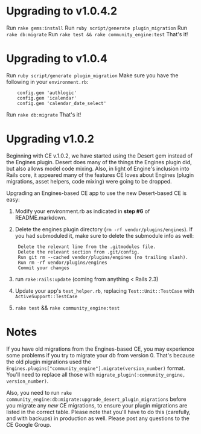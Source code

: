 Upgrading to v1.0.4.2
=====================
Run `rake gems:install`
Run `ruby script/generate plugin_migration`
Run `rake db:migrate`
Run `rake test && rake community_engine:test`
That's it!


Upgrading to v1.0.4
===================
Run `ruby script/generate plugin_migration`
Make sure you have the following in your `environment.rb`:

        config.gem 'authlogic'
        config.gem 'icalendar'
        config.gem 'calendar_date_select'
        
Run `rake db:migrate`
That's it!



Upgrading v1.0.2
================

Beginning with CE v.1.0.2, we have started using the Desert gem instead of the Engines plugin. Desert does many of the things the Engines plugin did, but also allows model code mixing. Also, in light of Engine's inclusion into Rails core, it appeared many of the features CE loves about Engines (plugin migrations, asset helpers, code mixing) were going to be dropped. 

Upgrading an Engines-based CE app to use the new Desert-based CE is easy:

1. Modify your environment.rb as indicated in **step #6** of README.markdown.

2. Delete the engines plugin directory (`rm -rf vendor/plugins/engines`). If you had submoduled it, make sure to delete the submodule info as well:

        Delete the relevant line from the .gitmodules file.
        Delete the relevant section from .git/config.
        Run git rm --cached vendor/plugins/engines (no trailing slash).
        Run rm -rf vendor/plugins/engines
        Commit your changes
        

2. run `rake:rails:update` (coming from anything < Rails 2.3)

3. Update your app's `test_helper.rb`, replacing `Test::Unit::TestCase` with `ActiveSupport::TestCase`

4. `rake test` && `rake community_engine:test`



Notes
=====
If you have old migrations from the Engines-based CE, you may experience some problems if you try to migrate your db from version 0. That's because the old plugin migrations used the `Engines.plugins["community_engine"].migrate(version_number)` format. You'll need to replace all those with `migrate_plugin(:community_engine, version_number)`.

Also, you need to run `rake community_engine:db:migrate:upgrade_desert_plugin_migrations` before you migrate any _new_ CE migrations, to ensure your plugin migrations are listed in the correct table. Please note that you'll have to do this (carefully, and with backups) in production as well. Please post any questions to the CE Google Group.